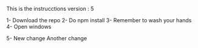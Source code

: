This is the instrucctions
version : 5

1- Download the repo
2- Do npm install
3- Remember to wash your hands
4- Open windows

5- New change
Another change

